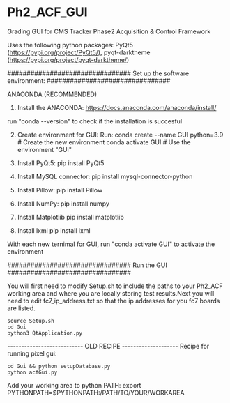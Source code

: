 # Ph2_ACF_GUI
Grading GUI for CMS Tracker Phase2 Acquisition &amp; Control Framework

Uses the following python packages: PyQt5 (https://pypi.org/project/PyQt5/), pyqt-darktheme (https://pypi.org/project/pyqt-darktheme/)


################################
Set up the software environment:
################################

ANACONDA (RECOMMENDED) 

1. Install the ANACONDA:
https://docs.anaconda.com/anaconda/install/

run "conda --version" to check if the  installation is succesful

2. Create environment for GUI:
Run:
conda create --name GUI python=3.9   # Create the new environment
conda activate GUI                   # Use the environment "GUI"

3. Install PyQt5:
pip install PyQt5

4. Install MySQL connector:
pip install mysql-connector-python

5. Install Pillow:
pip install Pillow

6. Install NumPy:
pip install numpy

7. Install Matplotlib
pip install matplotlib

8. Install lxml
pip install lxml

With each new ternimal for GUI, run "conda activate GUI" to activate the environment

################################
Run the GUI
################################

You will first need to modify Setup.sh to include the paths to your Ph2_ACF working area and where you are locally storing test results.Next you will need to edit fc7_ip_address.txt so that the ip addresses for you fc7 boards are listed.
```
source Setup.sh
cd Gui
python3 QtApplication.py
```

















--------------------------- OLD RECIPE --------------------
Recipe for running pixel gui:
```
cd Gui && python setupDatabase.py
python acfGui.py
```

Add your working area to python PATH:
export PYTHONPATH=$PYTHONPATH:/PATH/TO/YOUR/WORKAREA
